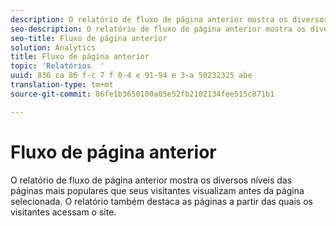```yaml
---
description: O relatório de fluxo de página anterior mostra os diversos níveis das páginas mais populares que seus visitantes visualizam antes da página selecionada. O relatório também destaca as páginas a partir das quais os visitantes acessam o site.
seo-description: O relatório de fluxo de página anterior mostra os diversos níveis das páginas mais populares que seus visitantes visualizam antes da página selecionada. O relatório também destaca as páginas a partir das quais os visitantes acessam o site.
seo-title: Fluxo de página anterior
solution: Analytics
title: Fluxo de página anterior
topic: 'Relatórios  '
uuid: 836 ca 86 f-c 7 f 0-4 e 91-94 e 3-a 50232325 abe
translation-type: tm+mt
source-git-commit: 86fe1b3650100a05e52fb2102134fee515c871b1

---
```



# Fluxo de página anterior

O relatório de fluxo de página anterior mostra os diversos níveis das páginas mais populares que seus visitantes visualizam antes da página selecionada. O relatório também destaca as páginas a partir das quais os visitantes acessam o site.


